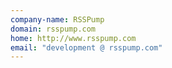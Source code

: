 ```yaml
---
company-name: RSSPump
domain: rsspump.com
home: http://www.rsspump.com
email: "development @ rsspump.com"
---
```




